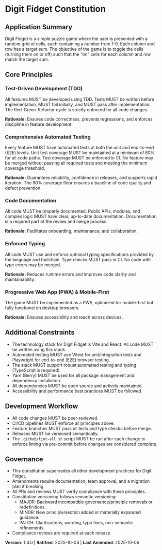 <!--
Sync Impact Report
Version change: 1.3.0 → 1.4.0
List of modified principles: None
Added sections: Additional Constraints (Yarn Berry package management)
Removed sections: None
Templates requiring updates:
✅ plan-template.md
✅ spec-template.md
✅ tasks-template.md
⚠ None pending
Follow-up TODOs: None. Ratification date remains 2025-10-04. Last amended updated to 2025-10-06.
-->

# Digit Fidget Constitution

## Application Summary

Digit Fidget is a simple puzzle game where the user is presented with a random grid of cells, each containing a number from 1-9. Each column and row has a target sum. The objective of the game is to toggle the cells (turning them on or off) such that the "on" cells for each column and row match the target sum.

## Core Principles

### Test-Driven Development (TDD)

All features MUST be developed using TDD. Tests MUST be written before
implementation, MUST fail initially, and MUST pass after implementation. The
Red-Green-Refactor cycle is strictly enforced for all code changes.

**Rationale:** Ensures code correctness, prevents regressions, and enforces
discipline in feature development.

### Comprehensive Automated Testing

Every feature MUST have automated tests at both the unit and end-to-end (E2E) levels. Unit test coverage MUST be maintained at a minimum of 80% for all code paths. Test coverage MUST be enforced in CI. No feature may be merged without passing all required tests and meeting the minimum coverage threshold.

**Rationale:** Guarantees reliability, confidence in releases, and supports rapid iteration. The 80% coverage floor ensures a baseline of code quality and defect prevention.

### Code Documentation

All code MUST be properly documented. Public APIs, modules, and complex logic
MUST have clear, up-to-date documentation. Documentation is a required part of
the review and merge process.

**Rationale:** Facilitates onboarding, maintenance, and collaboration.

### Enforced Typing

All code MUST use and enforce optional typing specifications provided by the
language and toolchain. Type checks MUST pass in CI. No code with type errors
may be merged.

**Rationale:** Reduces runtime errors and improves code clarity and
maintainability.

### Progressive Web App (PWA) & Mobile-First

The game MUST be implemented as a PWA, optimized for mobile-first but fully
functional on desktop browsers.

**Rationale:** Ensures accessibility and reach across devices.

## Additional Constraints

- The technology stack for Digit Fidget is Vite and React. All code MUST be written using this stack.
- Automated testing MUST use Vitest for unit/integration tests and Playwright for end-to-end (E2E) browser testing.
- The stack MUST support robust automated testing and typing (TypeScript is required).
- Yarn (Berry) MUST be used for all package management and dependency installation.
- All dependencies MUST be open source and actively maintained.
- Accessibility and performance best practices MUST be followed.

## Development Workflow

- All code changes MUST be peer-reviewed.
- CI/CD pipelines MUST enforce all principles above.
- Feature branches MUST pass all tests and type checks before merge.
- Releases MUST be versioned semantically.
- The `.github/lint-all.sh` script MUST be run after each change to enforce
  linting via pre-commit before changes are considered complete.

## Governance

- This constitution supersedes all other development practices for Digit Fidget.
- Amendments require documentation, team approval, and a migration plan if
  breaking.
- All PRs and reviews MUST verify compliance with these principles.
- Constitution versioning follows semantic versioning:
  - MAJOR: Backward incompatible governance/principle removals or
    redefinitions.
  - MINOR: New principle/section added or materially expanded guidance.
  - PATCH: Clarifications, wording, typo fixes, non-semantic refinements.
- Compliance reviews are required at each release.

**Version**: 1.4.0 | **Ratified**: 2025-10-04 | **Last Amended**: 2025-10-06
